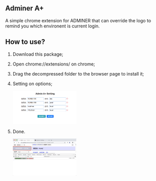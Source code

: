 ## Adminer A+

A simple chrome extension for ADMINER that can override the logo to remind you which environent is current login.


## How to use?

1. Download this package;
2. Open chrome://extensions/ on chrome;
3. Drag the decompressed folder to the browser page to install it;
4. Setting on options;

    <img 
        style="width:200px;" 
        src="https://raw.githubusercontent.com/teamen/adminer-chrome-plugin/master/setting.png"  alt="options.png" align="center"/>

5. Done.

    <img 
        style="width:200px;" 
        src="https://raw.githubusercontent.com/teamen/adminer-chrome-plugin/master/demo.jpg"  alt="demo.jpg" align="center"/>
